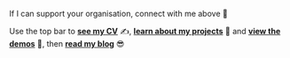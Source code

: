 If I can support your organisation, connect with me above :handshake:

Use the top bar to [**see my CV**](/cv.pdf) :writing_hand:, [**learn about my projects**](/software-projects/) :thinking: and [**view the demos**](/software-projects/#demos) :monocle_face:, then [**read my blog**](/posts/) :sunglasses:
